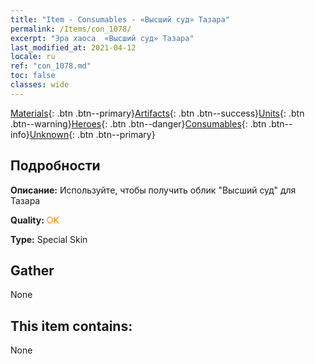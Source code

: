 ```yaml
---
title: "Item - Consumables - «Высший суд» Тазара"
permalink: /Items/con_1078/
excerpt: "Эра хаоса  «Высший суд» Тазара"
last_modified_at: 2021-04-12
locale: ru
ref: "con_1078.md"
toc: false
classes: wide
---
```

 [Materials](/ru/Items/){: .btn .btn--primary}[Artifacts](/ru/Items/Artifacts/){: .btn .btn--success}[Units](/ru/Items/Units/){: .btn .btn--warning}[Heroes](/ru/Items/Heroes/){: .btn .btn--danger}[Consumables](/ru/Items/Consumables/){: .btn .btn--info}[Unknown](/ru/Items/Unknown/){: .btn .btn--primary}

## Подробности
 **Описание:** Используйте, чтобы получить облик \"Высший суд\" для Тазара

 **Quality:** <span style="color: #FF8C00">OK</span>

 **Type:** Special Skin

## Gather

  None

## This item contains:

  None

